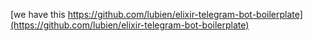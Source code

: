 [we have this https://github.com/lubien/elixir-telegram-bot-boilerplate](https://github.com/lubien/elixir-telegram-bot-boilerplate)